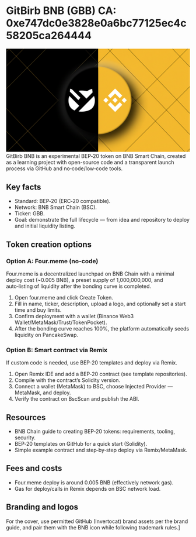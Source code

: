 # GitBirb BNB (GBB) CA: 0xe747dc0e3828e0a6bc77125ec4c58205ca264444
![Banner](./banner.png)
GitBirb BNB is an experimental BEP‑20 token on BNB Smart Chain, created as a learning project with open-source code and a transparent launch process via GitHub and no‑code/low‑code tools.

## Key facts
- Standard: BEP‑20 (ERC‑20 compatible).
- Network: BNB Smart Chain (BSC).
- Ticker: GBB.
- Goal: demonstrate the full lifecycle — from idea and repository to deploy and initial liquidity listing.

## Token creation options

### Option A: Four.meme (no‑code)
Four.meme is a decentralized launchpad on BNB Chain with a minimal deploy cost (~0.005 BNB), a preset supply of 1,000,000,000, and auto‑listing of liquidity after the bonding curve is completed.
1. Open four.meme and click Create Token.
2. Fill in name, ticker, description, upload a logo, and optionally set a start time and buy limits.
3. Confirm deployment with a wallet (Binance Web3 Wallet/MetaMask/Trust/TokenPocket).
4. After the bonding curve reaches 100%, the platform automatically seeds liquidity on PancakeSwap.

### Option B: Smart contract via Remix
If custom code is needed, use BEP‑20 templates and deploy via Remix.
1. Open Remix IDE and add a BEP‑20 contract (see template repositories).
2. Compile with the contract’s Solidity version.
3. Connect a wallet (MetaMask) to BSC, choose Injected Provider — MetaMask, and deploy.
4. Verify the contract on BscScan and publish the ABI.

## Resources
- BNB Chain guide to creating BEP‑20 tokens: requirements, tooling, security.
- BEP‑20 templates on GitHub for a quick start (Solidity).
- Simple example contract and step‑by‑step deploy via Remix/MetaMask.

## Fees and costs
- Four.meme deploy is around 0.005 BNB (effectively network gas).
- Gas for deploy/calls in Remix depends on BSC network load.

## Branding and logos
For the cover, use permitted GitHub (Invertocat) brand assets per the brand guide, and pair them with the BNB icon while following trademark rules.]
